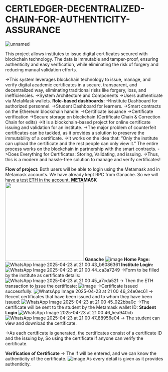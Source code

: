 # CERTLEDGER-DECENTRALIZED-CHAIN-FOR-AUTHENTICITY-ASSURANCE
![unnamed](https://github.com/user-attachments/assets/ede814f5-408a-40cf-b26a-9d291dc70787)

This project allows institutes to issue digital certificates secured with blockchain technology. The data is immutable and tamper-proof, ensuring authenticity and easy verification, while eliminating the risk of forgery and reducing manual validation efforts.

->This system leverages blockchain technology to issue, manage, and verify digital academic certificates in a secure, transparent, and decentralized way, eliminating traditional risks like forgery, loss, and inefficiencies.
->System Architecture and Components
->Users authenticate via MetaMask wallets.
**Role-based dashboards:**
->Institute Dashboard for authorized personnel.
->Student Dashboard for learners.
->Smart contracts on the Ethereum blockchain handle:
->Certificate issuance
->Certificate verification
->Secure storage on blockchain (Certificate Chain & Correction Chain for edits)
->It is a blockchain-based project for online certificate issuing and validation for an institute.
->The major problem of counterfeit certificates can be tackled, as it provides a solution to preserve the immutability of a certificate.
->It works on the idea that: “Only the institute can upload the certificate and the rest people can only view it.” The entire process works on the blockchain in partnership with the smart contracts.
->Does Everything for Certificates: Storing, Validating, and issuing.
->Thus, this is a modern and hassle-free solution to manage and verify certificates!

**Flow of project:**
Both users will be able to login using the Metamask and in Metamask accounts. We have already kept RPC from Ganache. So we will have a test ETH in the account.
**METAMASK**
<img src="https://github.com/user-attachments/assets/803daaff-2232-4e81-bd89-a2f54c40af37" width="250"/>
**Ganache**
![image](https://github.com/user-attachments/assets/2b49ac40-aa42-4564-88c2-c7490a1c1711)
**Home Page:**
![WhatsApp Image 2025-04-23 at 21 00 43_b6086361](https://github.com/user-attachments/assets/7f442d74-75f8-4d9d-b344-e95812daf17d)
**Institute Login:**
![WhatsApp Image 2025-04-23 at 21 00 44_ca3a7249](https://github.com/user-attachments/assets/305e9519-7a82-413a-ad2b-f96ba36f2218)
->Form to be filled by the institute as certificate details:
![WhatsApp Image 2025-04-23 at 21 00 45_a7cda521](https://github.com/user-attachments/assets/5b913df9-5631-4512-aec3-659e3a0b55d2)
-> Then the ETH transaction to issue the certificate:
![image](https://github.com/user-attachments/assets/1dc1b68a-6c7d-48dc-905e-4295a1349ebf)
->Certificate issued successfully:
![WhatsApp Image 2025-04-23 at 21 00 46_24e0ec61](https://github.com/user-attachments/assets/c65b23b5-1e23-43ce-b386-0a9a60bf99ae)
-> Recent certificates that have been issued and to whom they have been issued:
![WhatsApp Image 2025-04-23 at 21 00 45_022bba0c](https://github.com/user-attachments/assets/929eb2b9-4337-4177-8ea2-4c5d15927569)
->The certificate will be sent to the student by the Metamask wallet ID:
**Student Login**
![WhatsApp Image 2025-04-23 at 21 00 46_5ea940cb](https://github.com/user-attachments/assets/d8609fb4-ca1b-4a10-9cee-b194fe028997)
![WhatsApp Image 2025-04-23 at 21 00 47_88956e04](https://github.com/user-attachments/assets/1c58085b-fca0-4692-8e3f-921001950ace)
-> The student can view and download the certificate.

->As each certificate is generated, the certificates consist of a certificate ID and the issuing by, So using the certificate if anyone can verify the certificate.

**Verification of Certificate**
-> The if will be entered, and we can know the authenticity of the certificate.
![image](https://github.com/user-attachments/assets/f1e637d8-a75e-4b5c-be91-22f4431aa166)
As every detail is given as it provides authenticity.













